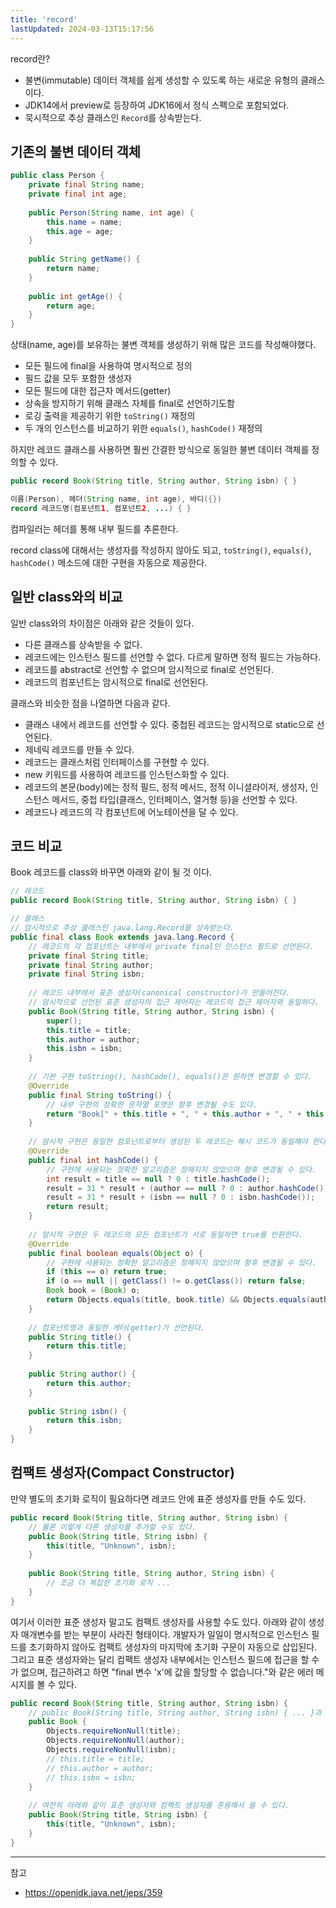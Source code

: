 ```yaml
---
title: 'record'
lastUpdated: 2024-03-13T15:17:56
---
```


record란?
- 불변(immutable) 데이터 객체를 쉽게 생성할 수 있도록 하는 새로운 유형의 클래스이다.
- JDK14에서 preview로 등장하여 JDK16에서 정식 스펙으로 포함되었다.
- 묵시적으로 추상 클래스인 `Record`를 상속받는다. 

## 기존의 불변 데이터 객체

```java
public class Person {
    private final String name;
    private final int age;
    
    public Person(String name, int age) {
        this.name = name;
        this.age = age;
    }
    
    public String getName() {
        return name;
    }
    
    public int getAge() {
        return age;
    }
}
```

상태(name, age)를 보유하는 불변 객체를 생성하기 위해 많은 코드를 작성해야했다.

- 모든 필드에 final을 사용하여 명시적으로 정의
- 필드 값을 모두 포함한 생성자 
- 모든 필드에 대한 접근자 메서드(getter) 
- 상속을 방지하기 위해 클래스 자체를 final로 선언하기도함
- 로깅 출력을 제공하기 위한 `toString()` 재정의
- 두 개의 인스턴스를 비교하기 위한 `equals()`, `hashCode()` 재정의

하지만 레코드 클래스를 사용하면 훨씬 간결한 방식으로 동일한 불변 데이터 객체를 정의할 수 있다.

```java
public record Book(String title, String author, String isbn) { }
```

```java
이름(Person), 헤더(String name, int age), 바디({})
record 레코드명(컴포넌트1, 컴포넌트2, ...) { }
```

컴파일러는 헤더를 통해 내부 필드를 추론한다.

record class에 대해서는 생성자를 작성하지 않아도 되고, `toString()`, `equals()`, `hashCode()` 메소드에 대한 구현을 자동으로 제공한다.

## 일반 class와의 비교

일반 class와의 차이점은 아래와 같은 것들이 있다.

- 다른 클래스를 상속받을 수 없다.
- 레코드에는 인스턴스 필드를 선언할 수 없다. 다르게 말하면 정적 필드는 가능하다.
- 레코드를 abstract로 선언할 수 없으며 암시적으로 final로 선언된다.
- 레코드의 컴포넌트는 암시적으로 final로 선언된다.

클래스와 비슷한 점을 나열하면 다음과 같다.

- 클래스 내에서 레코드를 선언할 수 있다. 중첩된 레코드는 암시적으로 static으로 선언된다.
- 제네릭 레코드를 만들 수 있다.
- 레코드는 클래스처럼 인터페이스를 구현할 수 있다.
- new 키워드를 사용하여 레코드를 인스턴스화할 수 있다.
- 레코드의 본문(body)에는 정적 필드, 정적 메서드, 정적 이니셜라이저, 생성자, 인스턴스 메서드, 중첩 타입(클래스, 인터페이스, 열거형 등)을 선언할 수 있다.
- 레코드나 레코드의 각 컴포넌트에 어노테이션을 달 수 있다.

## 코드 비교

Book 레코드를 class와 바꾸면 아래와 같이 될 것 이다.

```java
// 레코드
public record Book(String title, String author, String isbn) { }
```

```java
// 클래스
// 암시적으로 추상 클래스인 java.lang.Record를 상속받는다.
public final class Book extends java.lang.Record {
    // 레코드의 각 컴포넌트는 내부에서 private final인 인스턴스 필드로 선언된다.
    private final String title;
    private final String author;
    private final String isbn;
 
    // 레코드 내부에서 표준 생성자(canonical constructor)가 만들어진다.
    // 암시적으로 선언된 표준 생성자의 접근 제어자는 레코드의 접근 제어자와 동일하다.
    public Book(String title, String author, String isbn) {
        super();
        this.title = title;
        this.author = author;
        this.isbn = isbn;
    }
 
    // 기본 구현 toString(), hashCode(), equals()은 원하면 변경할 수 있다.
    @Override
    public final String toString() {
        // 내부 구현의 정확한 문자열 포맷은 향후 변경될 수도 있다.
        return "Book[" + this.title + ", " + this.author + ", " + this.isbn + "]";
    }
 
    // 암시적 구현은 동일한 컴포넌트로부터 생성된 두 레코드는 해시 코드가 동일해야 한다.
    @Override
    public final int hashCode() {
        // 구현에 사용되는 정확한 알고리즘은 정해지지 않았으며 향후 변경될 수 있다.
        int result = title == null ? 0 : title.hashCode();  
        result = 31 * result + (author == null ? 0 : author.hashCode());  
        result = 31 * result + (isbn == null ? 0 : isbn.hashCode());  
        return result;  
    }
 
    // 암시적 구현은 두 레코드의 모든 컴포넌트가 서로 동일하면 true를 반환한다.
    @Override
    public final boolean equals(Object o) {
        // 구현에 사용되는 정확한 알고리즘은 정해지지 않았으며 향후 변경될 수 있다.
        if (this == o) return true;
        if (o == null || getClass() != o.getClass()) return false;
        Book book = (Book) o;
        return Objects.equals(title, book.title) && Objects.equals(author, book.author) && Objects.equals(isbn, book.isbn);
    }
 
    // 컴포넌트명과 동일한 게터(getter)가 선언된다.
    public String title() {
        return this.title;
    }
 
    public String author() {
        return this.author;
    }
 
    public String isbn() {
        return this.isbn;
    }
}
```

## 컴팩트 생성자(Compact Constructor)

만약 별도의 초기화 로직이 필요하다면 레코드 안에 표준 생성자를 만들 수도 있다. 

```java
public record Book(String title, String author, String isbn) {    
    // 물론 이렇게 다른 생성자를 추가할 수도 있다.
    public Book(String title, String isbn) {
        this(title, "Unknown", isbn);
    }
 
    public Book(String title, String author, String isbn) {
        // 조금 더 복잡한 초기화 로직 ...
    }
}
```

여기서 이러한 표준 생성자 말고도 컴팩트 생성자를 사용할 수도 있다. 아래와 같이 생성자 매개변수를 받는 부분이 사라진 형태이다. 개발자가 일일이 명시적으로 인스턴스 필드를 초기화하지 않아도 컴팩트 생성자의 마지막에 초기화 구문이 자동으로 삽입된다. 그리고 표준 생성자와는 달리 컴팩트 생성자 내부에서는 인스턴스 필드에 접근을 할 수가 없으며, 접근하려고 하면 "final 변수 'x'에 값을 할당할 수 없습니다."와 같은 에러 메시지를 볼 수 있다.

```java
public record Book(String title, String author, String isbn) {
    // public Book(String title, String author, String isbn) { ... }과 동일
    public Book {
        Objects.requireNonNull(title);
        Objects.requireNonNull(author);
        Objects.requireNonNull(isbn);
        // this.title = title;
        // this.author = author;
        // this.isbn = isbn;
    }
 
    // 여전히 아래와 같이 표준 생성자와 컴팩트 생성자를 혼용해서 쓸 수 있다.
    public Book(String title, String isbn) {
        this(title, "Unknown", isbn);
    }
}
```

---
참고
- https://openjdk.java.net/jeps/359

